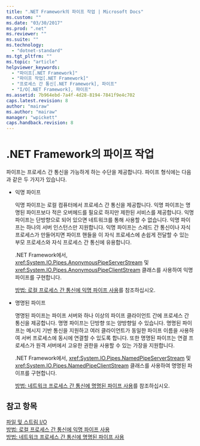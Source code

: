 ```yaml
---
title: ".NET Framework의 파이프 작업 | Microsoft Docs"
ms.custom: ""
ms.date: "03/30/2017"
ms.prod: ".net"
ms.reviewer: ""
ms.suite: ""
ms.technology: 
  - "dotnet-standard"
ms.tgt_pltfrm: ""
ms.topic: "article"
helpviewer_keywords: 
  - "파이프[.NET Framework]"
  - "파이프 작업[.NET Framework]"
  - "프로세스 간 통신[.NET Framework], 파이프"
  - "I/O[.NET Framework], 파이프"
ms.assetid: 7b964ebd-7a4f-4d28-8194-7841f9e4c702
caps.latest.revision: 8
author: "mairaw"
ms.author: "mairaw"
manager: "wpickett"
caps.handback.revision: 8
---
```

# .NET Framework의 파이프 작업
파이프는 프로세스 간 통신을 가능하게 하는 수단을 제공합니다.  파이프 형식에는 다음과 같은 두 가지가 있습니다.  
  
-   익명 파이프  
  
     익명 파이프는 로컬 컴퓨터에서 프로세스 간 통신을 제공합니다.  익명 파이프는 명명된 파이프보다 적은 오버헤드를 필요로 하지만 제한된 서비스를 제공합니다.  익명 파이프는 단방향으로 되어 있으면 네트워크를 통해 사용할 수 없습니다.  익명 파이프는 하나의 서버 인스턴스만 지원합니다.  익명 파이프는 스레드 간 통신이나 자식 프로세스가 만들어지면 파이프 핸들을 이 자식 프로세스에 손쉽게 전달할 수 있는 부모 프로세스와 자식 프로세스 간 통신에 유용합니다.  
  
     .NET Framework에서, <xref:System.IO.Pipes.AnonymousPipeServerStream> 및 <xref:System.IO.Pipes.AnonymousPipeClientStream> 클래스를 사용하여 익명 파이프를 구현합니다.  
  
     [방법: 로컬 프로세스 간 통신에 익명 파이프 사용](../../../docs/standard/io/how-to-use-anonymous-pipes-for-local-interprocess-communication.md)를 참조하십시오.  
  
-   명명된 파이프  
  
     명명된 파이프는 파이프 서버와 하나 이상의 파이프 클라이언트 간에 프로세스 간 통신을 제공합니다.  명명 파이프는 단방향 또는 양방향일 수 있습니다.  명명된 파이프는 메시지 기반 통신을 지원하고 여러 클라이언트가 동일한 파이프 이름을 사용하여 서버 프로세스에 동시에 연결할 수 있도록 합니다.  또한 명명된 파이프는 연결 프로세스가 원격 서버에서 고유한 권한을 사용할 수 있는 가장을 지원합니다.  
  
     .NET Framework에서, <xref:System.IO.Pipes.NamedPipeServerStream> 및 <xref:System.IO.Pipes.NamedPipeClientStream> 클래스를 사용하여 명명된 파이프를 구현합니다.  
  
     [방법: 네트워크 프로세스 간 통신에 명명된 파이프 사용](../../../docs/standard/io/how-to-use-named-pipes-for-network-interprocess-communication.md)를 참조하십시오.  
  
## 참고 항목  
 [파일 및 스트림 I\/O](../../../docs/standard/io/index.md)   
 [방법: 로컬 프로세스 간 통신에 익명 파이프 사용](../../../docs/standard/io/how-to-use-anonymous-pipes-for-local-interprocess-communication.md)   
 [방법: 네트워크 프로세스 간 통신에 명명된 파이프 사용](../../../docs/standard/io/how-to-use-named-pipes-for-network-interprocess-communication.md)